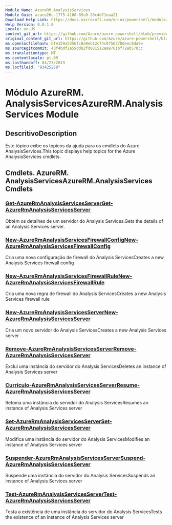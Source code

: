 ```yaml
---
Module Name: AzureRM.AnalysisServices
Module Guid: acace26c-1775-4100-85c0-20c4d71eaa21
Download Help Link: https://docs.microsoft.com/en-us/powershell/module/azurerm.analysisservices
Help Version: 0.0.1.0
Locale: en-US
content_git_url: https://github.com/Azure/azure-powershell/blob/preview/src/ResourceManager/AnalysisServices/Commands.AnalysisServices/help/AzureRM.AnalysisServices.md
original_content_git_url: https://github.com/Azure/azure-powershell/blob/preview/src/ResourceManager/AnalysisServices/Commands.AnalysisServices/help/AzureRM.AnalysisServices.md
ms.openlocfilehash: bfe159a5356fc0a9eb12c74c0756370deec8da9e
ms.sourcegitcommit: 43f4bdf2a59dd82fd881512aa9761bf72eb5703c
ms.translationtype: MT
ms.contentlocale: pt-BR
ms.lasthandoff: 04/23/2019
ms.locfileid: "93425258"
---
```

# <span data-ttu-id="48c36-101">Módulo AzureRM. AnalysisServices</span><span class="sxs-lookup"><span data-stu-id="48c36-101">AzureRM.AnalysisServices Module</span></span>
## <span data-ttu-id="48c36-102">Descritivo</span><span class="sxs-lookup"><span data-stu-id="48c36-102">Description</span></span>
<span data-ttu-id="48c36-103">Este tópico exibe os tópicos da ajuda para os cmdlets do Azure AnalysisServices.</span><span class="sxs-lookup"><span data-stu-id="48c36-103">This topic displays help topics for the Azure AnalysisServices cmdlets.</span></span>

## <span data-ttu-id="48c36-104">Cmdlets. AzureRM. AnalysisServices</span><span class="sxs-lookup"><span data-stu-id="48c36-104">AzureRM.AnalysisServices Cmdlets</span></span>
### [<span data-ttu-id="48c36-105">Get-AzureRmAnalysisServicesServer</span><span class="sxs-lookup"><span data-stu-id="48c36-105">Get-AzureRmAnalysisServicesServer</span></span>](Get-AzureRmAnalysisServicesServer.md)
<span data-ttu-id="48c36-106">Obtém os detalhes de um servidor do Analysis Services.</span><span class="sxs-lookup"><span data-stu-id="48c36-106">Gets the details of an Analysis Services server.</span></span>

### [<span data-ttu-id="48c36-107">New-AzureRmAnalysisServicesFirewallConfig</span><span class="sxs-lookup"><span data-stu-id="48c36-107">New-AzureRmAnalysisServicesFirewallConfig</span></span>](New-AzureRmAnalysisServicesFirewallConfig.md)
<span data-ttu-id="48c36-108">Cria uma nova configuração de firewall do Analysis Services</span><span class="sxs-lookup"><span data-stu-id="48c36-108">Creates a new Analysis Services firewall config</span></span> 

### [<span data-ttu-id="48c36-109">New-AzureRmAnalysisServicesFirewallRule</span><span class="sxs-lookup"><span data-stu-id="48c36-109">New-AzureRmAnalysisServicesFirewallRule</span></span>](New-AzureRmAnalysisServicesFirewallRule.md)
<span data-ttu-id="48c36-110">Cria uma nova regra de firewall do Analysis Services</span><span class="sxs-lookup"><span data-stu-id="48c36-110">Creates a new Analysis Services firewall rule</span></span>

### [<span data-ttu-id="48c36-111">New-AzureRmAnalysisServicesServer</span><span class="sxs-lookup"><span data-stu-id="48c36-111">New-AzureRmAnalysisServicesServer</span></span>](New-AzureRmAnalysisServicesServer.md)
<span data-ttu-id="48c36-112">Cria um novo servidor do Analysis Services</span><span class="sxs-lookup"><span data-stu-id="48c36-112">Creates a new Analysis Services server</span></span>

### [<span data-ttu-id="48c36-113">Remove-AzureRmAnalysisServicesServer</span><span class="sxs-lookup"><span data-stu-id="48c36-113">Remove-AzureRmAnalysisServicesServer</span></span>](Remove-AzureRmAnalysisServicesServer.md)
<span data-ttu-id="48c36-114">Exclui uma instância do servidor do Analysis Services</span><span class="sxs-lookup"><span data-stu-id="48c36-114">Deletes an instance of Analysis Services server</span></span>

### [<span data-ttu-id="48c36-115">Currículo-AzureRmAnalysisServicesServer</span><span class="sxs-lookup"><span data-stu-id="48c36-115">Resume-AzureRmAnalysisServicesServer</span></span>](Resume-AzureRmAnalysisServicesServer.md)
<span data-ttu-id="48c36-116">Retoma uma instância do servidor do Analysis Services</span><span class="sxs-lookup"><span data-stu-id="48c36-116">Resumes an instance of Analysis Services server</span></span>

### [<span data-ttu-id="48c36-117">Set-AzureRmAnalysisServicesServer</span><span class="sxs-lookup"><span data-stu-id="48c36-117">Set-AzureRmAnalysisServicesServer</span></span>](Set-AzureRmAnalysisServicesServer.md)
<span data-ttu-id="48c36-118">Modifica uma instância do servidor do Analysis Services</span><span class="sxs-lookup"><span data-stu-id="48c36-118">Modifies  an instance of Analysis Services server</span></span>

### [<span data-ttu-id="48c36-119">Suspender-AzureRmAnalysisServicesServer</span><span class="sxs-lookup"><span data-stu-id="48c36-119">Suspend-AzureRmAnalysisServicesServer</span></span>](Suspend-AzureRmAnalysisServicesServer.md)
<span data-ttu-id="48c36-120">Suspende uma instância do servidor do Analysis Services</span><span class="sxs-lookup"><span data-stu-id="48c36-120">Suspends an instance of Analysis Services server</span></span>

### [<span data-ttu-id="48c36-121">Test-AzureRmAnalysisServicesServer</span><span class="sxs-lookup"><span data-stu-id="48c36-121">Test-AzureRmAnalysisServicesServer</span></span>](Test-AzureRmAnalysisServicesServer.md)
<span data-ttu-id="48c36-122">Testa a existência de uma instância do servidor do Analysis Services</span><span class="sxs-lookup"><span data-stu-id="48c36-122">Tests the existence of an instance of Analysis Services server</span></span>


